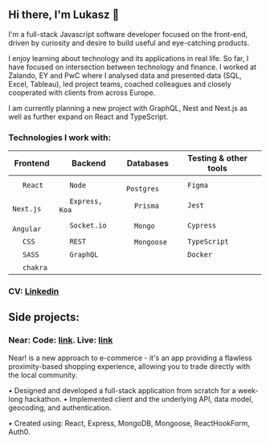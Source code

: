 ## Hi there, I'm Lukasz 👋

I'm a full-stack Javascript software developer focused on the front-end, driven by curiosity and desire to build useful and eye-catching products.

I enjoy learning about technology and its applications in real life. So far, I have focused on intersection between technology and finance. I worked at Zalando, EY and PwC where I analysed data and presented data (SQL, Excel, Tableau), led project teams, coached colleagues and closely cooperated with clients from across Europe.

I am currently planning a new project with GraphQL, Nest and Next.js as well as further expand on React and TypeScript.

### Technologies I work with:
 Frontend                                                                                                                                                          | Backend                                                                                                                                     | Databases                                                                                                                                                    | Testing & other tools                                                                                                                                                                              |
|-------------------------------------------------------------------------------------------------------------------------------------------------------------------|---------------------------------------------------------------------------------------------------------------------------------------------|--------------------------------------------------------------------------------------------------------------------------------------------------------------|----------------------------------------------------------------------------------------------------------------------------------------------------------------------------------------------------|
| <img width="16px" src="https://upload.wikimedia.org/wikipedia/commons/thumb/a/a7/React-icon.svg/1200px-React-icon.svg.png" /> `React`                             | <img width="16px" src="https://upload.wikimedia.org/wikipedia/commons/thumb/d/d9/Node.js_logo.svg/1200px-Node.js_logo.svg.png" /> `Node`    | <img width="16px" src="https://upload.wikimedia.org/wikipedia/commons/2/29/Postgresql_elephant.svg" /> `Postgres`                                            | <img width="16px" src="https://is5-ssl.mzstatic.com/image/thumb/Purple116/v4/f3/4e/4d/f34e4de3-801c-b2c2-8daf-7ee4ed93c13c/AppIcon-0-1x_U007emarketing-0-7-0-85-220.png/1200x630wa.png" /> `Figma` |
| <img width="16px" src="https://seeklogo.com/images/N/next-js-logo-8FCFF51DD2-seeklogo.com.png"/> `Next.js`                                                        | <img width="16px" src="https://aralroca.com/images/blog-images/42.png" /> `Express, Koa`                                                    | <img width="16px" src="https://seeklogo.com/images/P/prisma-logo-3805665B69-seeklogo.com.png" />`Prisma`                                                     | <img width="16px" src="https://nx.dev/documentation/shared/jest-logo.png" /> `Jest`                                                                                                                |
| <img width="16px" src="https://upload.wikimedia.org/wikipedia/commons/thumb/c/cf/Angular_full_color_logo.svg/1200px-Angular_full_color_logo.svg.png" /> `Angular` | <img width="16px" src="https://upload.wikimedia.org/wikipedia/commons/9/96/Socket-io.svg" /> `Socket.io`                                    | <img width="16px" src="https://w7.pngwing.com/pngs/63/19/png-transparent-mongodb-database-nosql-postgresql-mongo-text-logo-business-thumbnail.png" />`Mongo` | <img width="16px" src="https://encrypted-tbn0.gstatic.com/images?q=tbn:ANd9GcTBNI2O14xx9s1OidGqEuN9HTH85uOnrTDYke3QK2zYSQ4VLTMXlvHWPSgNCjMLJODdel8&usqp=CAU"/> `Cypress`                           |
| <img width="16px" src="https://upload.wikimedia.org/wikipedia/commons/thumb/d/d5/CSS3_logo_and_wordmark.svg/1200px-CSS3_logo_and_wordmark.svg.png" /> `CSS`       | <img width="16px" src="https://encrypted-tbn0.gstatic.com/images?q=tbn:ANd9GcQVrGhpCu6brPEhizJYY8O27KRO-1yMvq_F_g&usqp=CAU" /> `REST`       | <img width="16px" src="https://thecodebarbarian.com/images/mongoose5.png" />`Mongoose`                                                                       | <img width="16px" src="https://cdn.jsdelivr.net/gh/devicons/devicon/icons/typescript/typescript-original.svg" /> `TypeScript`                                                                      |
| <img width="16px" src="https://upload.wikimedia.org/wikipedia/commons/thumb/9/96/Sass_Logo_Color.svg/1200px-Sass_Logo_Color.svg.png" />   `SASS`                  | <img width="16px" src="https://upload.wikimedia.org/wikipedia/commons/thumb/1/17/GraphQL_Logo.svg/1200px-GraphQL_Logo.svg.png" /> `GraphQL` |                                                                                                                                                              | <img width="16px" src="https://openwrt.org/_media/media/homepage-docker-logo.png" /> `Docker`                                                                                                      |
| <img width="16px" src="https://pbs.twimg.com/profile_images/1244925541448286208/rzylUjaf_400x400.jpg" /> `chakra`                                                 |                                                                                                                                             |                                                                                                                                                              |                                                                                                                                                                                                    |                                                                                     |

### CV: [Linkedin](https://www.linkedin.com/in/lukasztt/)

## Side projects: 
### Near: Code: [link](https://github.com/lthemis/Near). Live: [link](https://nearshoppingapp.netlify.app/) 
Near! is a new approach to e-commerce - it's an app providing a flawless proximity-based shopping experience, allowing you to trade directly with the local community.

• Designed and developed a full-stack application from scratch for a week-long hackathon.
• Implemented client and the underlying API, data model, geocoding, and authentication.

• Created using: React, Express, MongoDB, Mongoose, ReactHookForm, Auth0.
